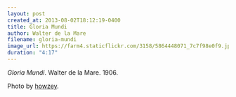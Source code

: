 ```yaml
---
layout: post
created_at: 2013-08-02T18:12:19-0400
title: Gloria Mundi
author: Walter de la Mare
filename: gloria-mundi
image_url: https://farm4.staticflickr.com/3158/5864448071_7c7f98e0f9.jpg
duration: "4:17"
---
```


_Gloria Mundi_.  Walter de la Mare.  1906.

Photo by [howzey](https://www.flickr.com/photos/howzey/5864448071/).
